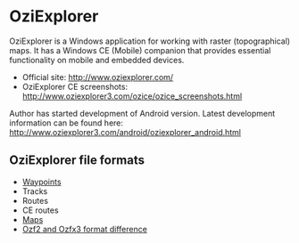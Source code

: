 OziExplorer
===========

OziExplorer is a Windows application for working with raster (topographical) maps. It has a Windows CE (Mobile) companion that provides essential functionality on mobile and embedded devices.

 * Official site: <http://www.oziexplorer.com/>
 * OziExplorer CE screenshots: <http://www.oziexplorer3.com/ozice/ozice_screenshots.html>

Author has started development of Android version. Latest development information can be found here: <http://www.oziexplorer3.com/android/oziexplorer_android.html>

OziExplorer file formats
------------------------

* [Waypoints](Waypoints.html)
* Tracks
* Routes
* CE routes
* [Maps](Maps.html)
* [Ozf2 and Ozfx3 format difference](Ozf2Ozfx3.html)
